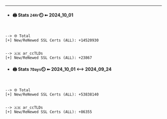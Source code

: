 

---
- #### 🖨️ **Stats** `24Hr`⏲️ ➼ 2024_10_01
```console


--> 🌐 Total
[+] New/ReNewed SSL Certs (ALL): +14520930


--> 🇦🇷 ar_ccTLDs
[+] New/ReNewed SSL Certs (ALL): +23867

```

- #### 🖨️ **Stats** `7Days`⏲️ ➼ 2024_10_01 <--> 2024_09_24
```console


--> 🌐 Total
[+] New/ReNewed SSL Certs (ALL): +53838140


--> 🇦🇷 ar_ccTLDs
[+] New/ReNewed SSL Certs (ALL): +86355

```

